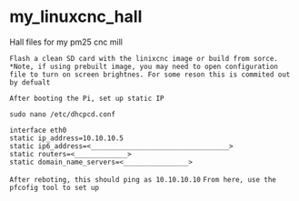 # my_linuxcnc_hall
Hall files for my pm25 cnc mill

`Flash a clean SD card with the linixcnc image or build from sorce.
*Note, if using prebuilt image, you may need to open configuration file to turn on screen brightnes.
For some reson this is commited out by defualt
`

``After booting the Pi, set up static IP``
```
sudo nano /etc/dhcpcd.conf
```
```
interface eth0
static ip_address=10.10.10.5
static ip6_address=<__________________________________>
static routers=<_____________>
static domain_name_servers=<________________>
```
`
After reboting, this should ping as 10.10.10.10
`
`
From here, use the pfcofig tool to set up 
`
